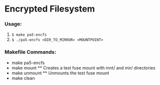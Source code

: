 Encrypted Filesystem
====================

### Usage:
  1. `$ make pa5-encfs`
  2. `$ ./pa5-encfs <DIR_TO_MIRROR> <MOUNTPOINT>`

### Makefile Commands:
  * make pa5-encfs
  * make mount
  ** Creates a test fuse mount with mnt/ and mir/ directories
  * make unmount
  ** Unmounts the test fuse mount
  * make clean
